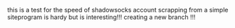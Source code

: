 this is a test for the speed of shadowsocks account scrapping from a simple siteprogram is hardy but is interesting!!!
creating a new branch !!! 
